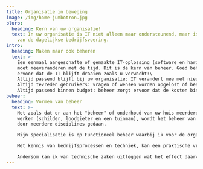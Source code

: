 ```yaml
---
title: Organisatie in beweging
image: /img/home-jumbotron.jpg
blurb:
  heading: Kern van uw organisatie!
  text: In uw organisatie is IT niet alleen maar ondersteunend, maar is de kern
    van de dagelijkse bedrijfsvoering.
intro:
  heading: Maken maar ook beheren
  text: >-
    Een eenmaal aangeschafte of gemaakte IT-oplossing (software en hardware)
    moet meeveranderen met de tijd. Dit is de kern van beheer. Goed beheer zorgt
    ervoor dat de IT blijft draaien zoals u verwacht:\
    Altijd passend blijft bij uw organisatie: IT verandert mee met nieuwe ontwikkelingen of projecten in uw organisatie.\
    Altijd tevreden gebruikers: vragen of wensen worden opgelost of beantwoord, verstoringen zijn minimaal.\
    Altijd passend binnen budget: beheer zorgt ervoor dat de kosten binnen de gestelde kaders blijven.\
beheer:
  heading: Vormen van beheer
  text: >-
    Net zoals dat er aan het "beheer" of onderhoud van uw huis meerdere mensen
    werken (schilder, loodgieter en een tuinman), wordt het beheer van IT ook
    door meerdere disciplines gedaan.

    Mijn specialisatie is op Functioneel beheer waarbij ik voor de organisatie en voor IT het eerste aanspreekpunt ben.

    Met kennis van bedrijfsprocessen en techniek, kan een praktische vraag vertalen naar een technische oplossing.

    Andersom kan ik van technische zaken uitleggen wat het effect daarvan is op de rest van de organisatie.
---
```

